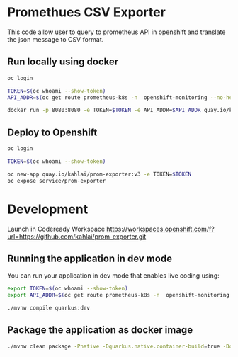 # Promethues CSV Exporter

This code allow user to query to prometheus API in openshift and translate the json message to CSV format.


## Run locally using docker

```bash
oc login

TOKEN=$(oc whoami --show-token)
API_ADDR=$(oc get route prometheus-k8s -n  openshift-monitoring --no-headers |  awk '{print "https://"$2}')

docker run -p 8080:8080 -e TOKEN=$TOKEN -e API_ADDR=$API_ADDR quay.io/kahlai/prom-exporter:v2
```

## Deploy to Openshift

```bash
oc login

TOKEN=$(oc whoami --show-token)

oc new-app quay.io/kahlai/prom-exporter:v3 -e TOKEN=$TOKEN
oc expose service/prom-exporter
```

# Development

Launch in Codeready Workspace
https://workspaces.openshift.com/f?url=https://github.com/kahlai/prom_exporter.git

## Running the application in dev mode

You can run your application in dev mode that enables live coding using:

```bash
export TOKEN=$(oc whoami --show-token)
export API_ADDR=$(oc get route prometheus-k8s -n  openshift-monitoring --no-headers |  awk '{print "https://"$2}')
```

```bash
./mvnw compile quarkus:dev
```



## Package the application as docker image

```bash
./mvnw clean package -Pnative -Dquarkus.native.container-build=true -Dquarkus.container-image.build=true
```



